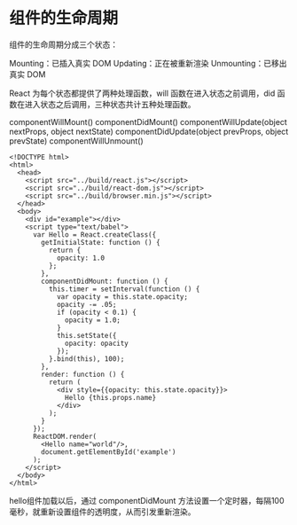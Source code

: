 


# 组件的生命周期


组件的生命周期分成三个状态：

Mounting：已插入真实 DOM
Updating：正在被重新渲染
Unmounting：已移出真实 DOM


React 为每个状态都提供了两种处理函数，will 函数在进入状态之前调用，did 函数在进入状态之后调用，三种状态共计五种处理函数。

componentWillMount()
componentDidMount()
componentWillUpdate(object nextProps, object nextState)
componentDidUpdate(object prevProps, object prevState)
componentWillUnmount()


```
<!DOCTYPE html>
<html>
  <head>
    <script src="../build/react.js"></script>
    <script src="../build/react-dom.js"></script>
    <script src="../build/browser.min.js"></script>
  </head>
  <body>
    <div id="example"></div>
    <script type="text/babel">
      var Hello = React.createClass({
        getInitialState: function () {
          return {
            opacity: 1.0
          };
        },
        componentDidMount: function () {
          this.timer = setInterval(function () {
            var opacity = this.state.opacity;
            opacity -= .05;
            if (opacity < 0.1) {
              opacity = 1.0;
            }
            this.setState({
              opacity: opacity
            });
          }.bind(this), 100);
        },
        render: function () {
          return (
            <div style={{opacity: this.state.opacity}}>
              Hello {this.props.name}
            </div>
          );
        }
      });
      ReactDOM.render(
        <Hello name="world"/>,
        document.getElementById('example')
      );
    </script>
  </body>
</html>
```

hello组件加载以后，通过 componentDidMount 方法设置一个定时器，每隔100毫秒，就重新设置组件的透明度，从而引发重新渲染。




